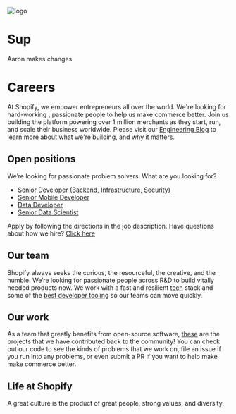 ![logo](https://avatars1.githubusercontent.com/u/8085?s=200&v=4)

# Sup

Aaron makes changes

# Careers

 At Shopify, we empower entrepreneurs all over the world. We're looking for hard-working <!-- is "hard working good? Taken from open source page -->, passionate people to help us make commerce better. Join us building the platform powering over 1 million merchants as they start, run, and scale their business worldwide. Please visit our [Engineering Blog](https://engineering.shopify.com/) to learn more about what we're building, and why it matters. 

## Open positions

We’re looking for passionate problem solvers. What are you looking for?

- [Senior Developer (Backend, Infrastructure, Security)](job-descriptions/senior-developer.md)
- [Senior Mobile Developer](job-descriptions/senior-mobile-developer.md)
- [Data Developer](job-descriptions/software-developer-data-platform.md)
- [Senior Data Scientist](job-descriptions/senior-data-scientist.md)
<!-- add any relevant job -->


Apply by following the directions in the job description. Have questions about how we hire? [Click here](https://www.shopify.com/careers/how-we-hire) 

## Our team

Shopify always seeks the curious, the resourceful, the creative, and the humble. We’re looking for passionate people across R&D to build vitally needed products now. We work with a fast and resilient [tech](https://engineering.shopify.com/blogs/engineering/e-commerce-at-scale-inside-shopifys-tech-stack?_pos=1&_sid=9958af46a&_ss=r) stack and some of the [best developer tooling](https://engineering.shopify.com/blogs/engineering/successfully-merging-work-1000-developers) so our teams can move quickly.

## Our work

As a team that greatly benefits from open-source software, [these](http://shopify.github.io/) are the projects that we have contributed back to the community! You can check out our code to see the kinds of problems that we work on, file an issue if you run into any problems, or even submit a PR if you want to help make make commerce better.

## Life at Shopify

A great culture is the product of great people, strong values, and diversity.
